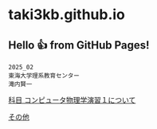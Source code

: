 # taki3kb.github.io
## Hello 👍 from GitHub Pages!
```
2025_02
東海大学理系教育センター
滝内賢一
```

[科目 コンピュータ物理学演習１について](./cpe01/index.md)

[その他](./misc/readme.md)
